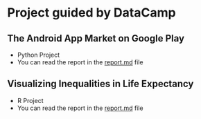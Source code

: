 # Project guided by DataCamp
## The Android App Market on Google Play
- Python Project
- You can read the report in the [report.md](https://github.com/davidimago/datacamp_project/blob/main/The%20Android%20App%20Market%20on%20Google%20Play/report.md) file

## Visualizing Inequalities in Life Expectancy
- R Project
- You can read the report in the [report.md](https://github.com/davidimago/datacamp_project/blob/main/Visualizing%20Inequalities%20in%20Life%20Expectancy/report.md) file
